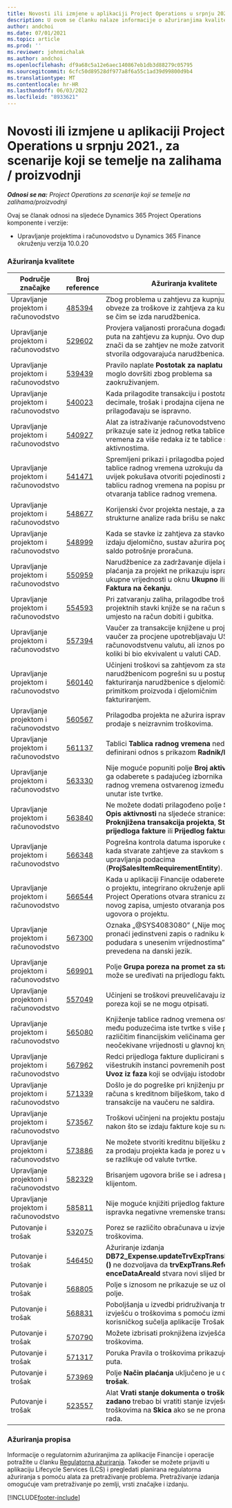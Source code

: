 ```yaml
---
title: Novosti ili izmjene u aplikaciji Project Operations u srpnju 2021., za scenarije koji se temelje na zalihama / proizvodnji
description: U ovom se članku nalaze informacije o ažuriranjima kvalitete dostupnima u izdanju projektnih operacija u srpnju 2021. za scenarije koji se temelje na zalihama/proizvodnji.
author: andchoi
ms.date: 07/01/2021
ms.topic: article
ms.prod: ''
ms.reviewer: johnmichalak
ms.author: andchoi
ms.openlocfilehash: df9a68c5a12e6aec140867eb1db3d88279c05795
ms.sourcegitcommit: 6cfc50d89528df977a8f6a55c1ad39d99800d9b4
ms.translationtype: MT
ms.contentlocale: hr-HR
ms.lasthandoff: 06/03/2022
ms.locfileid: "8933621"
---
```

# <a name="whats-new-or-changed-in-project-operations-july-2021-for-stockedproduction-based-scenarios"></a>Novosti ili izmjene u aplikaciji Project Operations u srpnju 2021., za scenarije koji se temelje na zalihama / proizvodnji

_**Odnosi se na:** Project Operations za scenarije koji se temelje na zalihama/proizvodnji_

Ovaj se članak odnosi na sljedeće Dynamics 365 Project Operations komponente i verzije:

- Upravljanje projektima i računovodstvo u Dynamics 365 Finance okruženju verzija 10.0.20
 
### <a name="quality-updates"></a>Ažuriranja kvalitete
                                                                                                                                                                                  
| Područje značajke                      | Broj reference| Ažuriranja kvalitete                                                                                                                                                                          |
|-----------------------------------|--------|---------------------------------------------------------------------------------------------------------------------------------------------------------------------------------|
| Upravljanje projektom i računovodstvo | [485394](https://fix.lcs.dynamics.com/Issue/Details/?bugId=485394) | Zbog problema u zahtjevu za kupnju, evidencija obveze za troškove iz zahtjeva za kupnju briše se čim se izda narudžbenica.                                                                           |
| Upravljanje projektom i računovodstvo | [529602](https://fix.lcs.dynamics.com/Issue/Details/?bugId=529602) | Provjera valjanosti proračuna događa se dva puta na zahtjevu za kupnju. Ovo dupliciranje znači da se zahtjev ne može zatvoriti i da se nije stvorila odgovarajuća narudžbenica.                                                                                                                        |
| Upravljanje projektom i računovodstvo | [539439](https://fix.lcs.dynamics.com/Issue/Details/?bugId=539439) | Pravilo naplate **Postotak za naplatu** nije se moglo dovršiti zbog problema sa zaokruživanjem.                                                                              |
| Upravljanje projektom i računovodstvo | [540023](https://fix.lcs.dynamics.com/Issue/Details/?bugId=540023) | Kada prilagodite transakciju i postotak sadrži decimale, trošak i prodajna cijena ne prilagođavaju se ispravno.                                      |
| Upravljanje projektom i računovodstvo | [540927](https://fix.lcs.dynamics.com/Issue/Details/?bugId=540927) | Alat za istraživanje računovodstvenog izvora prikazuje sate iz jednog retka tablice radnog vremena za više redaka iz te tablice s različitim aktivnostima.                                      |
| Upravljanje projektom i računovodstvo | [541471](https://fix.lcs.dynamics.com/Issue/Details/?bugId=541471) | Spremljeni prikazi i prilagodba pojedinosti retka tablice radnog vremena uzrokuju da sustav uvijek pokušava otvoriti pojedinosti za prvu tablicu radnog vremena na popisu pri pokušaju otvaranja tablice radnog vremena.  |
| Upravljanje projektom i računovodstvo | [548677](https://fix.lcs.dynamics.com/Issue/Details/?bugId=548677) | Korijenski čvor projekta nestaje, a zapisi strukturne analize rada brišu se nakon uvoza.                                                                                             |
| Upravljanje projektom i računovodstvo | [548999](https://fix.lcs.dynamics.com/Issue/Details/?bugId=548999) | Kada se stavke iz zahtjeva za stavkom prime i izdaju djelomično, sustav ažurira pogrešan saldo potrošnje proračuna. |
| Upravljanje projektom i računovodstvo | [550959](https://fix.lcs.dynamics.com/Issue/Details/?bugId=550959) | Narudžbenice za zadržavanje dijela iznosa plaćanja za projekt ne prikazuju ispravno ukupne vrijednosti u oknu **Ukupno** ili rešetki **Faktura na čekanju**.                                                                  |
| Upravljanje projektom i računovodstvo | [554593](https://fix.lcs.dynamics.com/Issue/Details/?bugId=554593) | Pri zatvaranju zaliha, prilagodbe troškova projektnih stavki knjiže se na račun salda umjesto na račun dobiti i gubitka.                                                            |
| Upravljanje projektom i računovodstvo | [557394](https://fix.lcs.dynamics.com/Issue/Details/?bugId=557394) | Vaučer za transakcije knjižene u projektu i vaučer za procjene upotrebljavaju USD kao računovodstvenu valutu, ali iznos pokazuje koliki bi bio ekvivalent u valuti CAD.              |
| Upravljanje projektom i računovodstvo | [560140](https://fix.lcs.dynamics.com/Issue/Details/?bugId=560140) | Učinjeni troškovi sa zahtjevom za stavku i narudžbenicom pogrešni su u postupku fakturiranja narudžbenice s djelomičnim primitkom proizvoda i djelomičnim fakturiranjem.       |
| Upravljanje projektom i računovodstvo | [560567](https://fix.lcs.dynamics.com/Issue/Details/?bugId=560567) | Prilagodba projekta ne ažurira ispravno iznos prodaje s neizravnim troškovima.                                                                                    |
| Upravljanje projektom i računovodstvo | [561137](https://fix.lcs.dynamics.com/Issue/Details/?bugId=561137) | Tablici **Tablica radnog vremena** nedostaje definirani odnos s prikazom **Radnik/Resurs**.                                                                                   |
| Upravljanje projektom i računovodstvo | [563330](https://fix.lcs.dynamics.com/Issue/Details/?bugId=563330) | Nije moguće popuniti polje **Broj aktivnosti** kada ga odaberete s padajućeg izbornika za tablicu radnog vremena ostvarenog između poduzeća unutar iste tvrtke.                                                                 |
| Upravljanje projektom i računovodstvo | [563840](https://fix.lcs.dynamics.com/Issue/Details/?bugId=563840) | Ne možete dodati prilagođeno polje **Svrha** ili **Opis aktivnosti** na sljedeće stranice: **Proknjižena transakcija projekta**, **Stvaranje prijedloga fakture** ili **Prijedlog fakture**.  |
| Upravljanje projektom i računovodstvo | [566348](https://fix.lcs.dynamics.com/Issue/Details/?bugId=566348) | Pogrešna kontrola datuma isporuke daje se kada stvarate zahtjeve za stavkom s pomoću upravljanja podacima (**ProjSalesItemRequirementEntity**).                                              |
| Upravljanje projektom i računovodstvo | [566544](https://fix.lcs.dynamics.com/Issue/Details/?bugId=566544) | Kada u aplikaciji Financije odaberete ID ugovora o projektu, integrirano okruženje aplikacije Project Operations otvara stranicu za stvaranje novog zapisa, umjesto otvaranja postojećeg ugovora o projektu.                                                                                                                 |
| Upravljanje projektom i računovodstvo | [567300](https://fix.lcs.dynamics.com/Issue/Details/?bugId=567300) |  Oznaka „@SYS4083080” („Nije moguće pronaći jedinstveni zapis o radniku koji se podudara s unesenim vrijednostima”) nije prevedena na danski jezik.                                |
| Upravljanje projektom i računovodstvo | [569901](https://fix.lcs.dynamics.com/Issue/Details/?bugId=569901) | Polje **Grupa poreza na promet za stavku** ne može se uređivati na prijedlogu fakture.                                                                               |
| Upravljanje projektom i računovodstvo | [557049](https://fix.lcs.dynamics.com/Issue/Details/?bugId=557049) | Učinjeni se troškovi preuveličavaju iznosima poreza koji se ne mogu otpisati.                                                                                                    |
| Upravljanje projektom i računovodstvo | [565080](https://fix.lcs.dynamics.com/Issue/Details/?bugId=565080) | Knjiženje tablice radnog vremena ostvarenog među poduzećima iste tvrtke s više projekata i različitim financijskim veličinama generira neočekivane vrijednosti u glavnoj knjizi.                             |
| Upravljanje projektom i računovodstvo | [567962](https://fix.lcs.dynamics.com/Issue/Details/?bugId=567962) | Redci prijedloga fakture duplicirani su zbog višestrukih instanci povremenih postupaka **Uvoz iz faza** koji se odvijaju istodobno.                                      |
| Upravljanje projektom i računovodstvo | [571339](https://fix.lcs.dynamics.com/Issue/Details/?bugId=571339) | Došlo je do pogreške pri knjiženju prijedloga računa s kreditnom bilješkom, tako da se transakcije na vaučeru ne saldira.    |
| Upravljanje projektom i računovodstvo | [573567](https://fix.lcs.dynamics.com/Issue/Details/?bugId=573567) | Troškovi učinjeni na projektu postaju netočni nakon što se izdaju fakture koje su na čekanju.                                                                             |
| Upravljanje projektom i računovodstvo | [573886](https://fix.lcs.dynamics.com/Issue/Details/?bugId=573886) | Ne možete stvoriti kreditnu bilješku za narudžbu za prodaju projekta kada je porez u valuti koja se razlikuje od valute tvrtke.                                      |
| Upravljanje projektom i računovodstvo | [582329](https://fix.lcs.dynamics.com/Issue/Details/?bugId=582329) | Brisanjem ugovora briše se i adresa povezana s klijentom.                                                                                     |
| Upravljanje projektom i računovodstvo | [585811](https://fix.lcs.dynamics.com/Issue/Details/?bugId=585811) | Nije moguće knjižiti prijedlog fakture nastao iz ispravka negativne vremenske transakcije.                                                                    |
| Putovanje i trošak                  | [532075](https://fix.lcs.dynamics.com/Issue/Details/?bugId=532075) | Porez se različito obračunava u izvješćima o troškovima.                                                                                                                  |
| Putovanje i trošak                  | [546450](https://fix.lcs.dynamics.com/Issue/Details/?bugId=546450) | Ažuriranje izdanja **DB72_Expense.updateTrvExpTransProjTransId ()** ne dozvoljava da **trvExpTrans.Refer enceDataAreaId** stvara novi slijed brojeva.                    |
| Putovanje i trošak                  | [568805](https://fix.lcs.dynamics.com/Issue/Details/?bugId=568805) | Polje s iznosom ne prikazuje se uz obvezno polje.                                                                                                             |
| Putovanje i trošak                  | [568831](https://fix.lcs.dynamics.com/Issue/Details/?bugId=568831) | Poboljšanja u izvedbi pridruživanja troškova izvješću o troškovima s pomoću izmijenjenog korisničkog sučelja aplikacije Trošak.                                                            |
| Putovanje i trošak                  | [570790](https://fix.lcs.dynamics.com/Issue/Details/?bugId=570790) | Možete izbrisati proknjižena izvješća o troškovima.                                                                                           |
| Putovanje i trošak                  | [571317](https://fix.lcs.dynamics.com/Issue/Details/?bugId=571317) | Poruka Pravila o troškovima prikazuje se više puta.                                                                                                       |
| Putovanje i trošak                  | [573969](https://fix.lcs.dynamics.com/Issue/Details/?bugId=573969) | Polje **Način plaćanja** uključeno je u okno **Novi trošak**.                                                                                                      |
| Putovanje i trošak                  | [523557](https://fix.lcs.dynamics.com/Issue/Details/?bugId=523557) | Alat **Vrati stanje dokumenta o troškovima na zadano** trebao bi vratiti stanje izvješća o troškovima na **Skica** ako se ne pronađe tijek rada. 

### <a name="regulatory-updates"></a>Ažuriranja propisa
Informacije o regulatornim ažuriranjima za aplikacije Financije i operacije potražite u članku [Regulatorna ažuriranja](/dynamics365/finance/localizations/regulatory-updates). Također se možete prijaviti u aplikaciju Lifecycle Services (LCS) i pregledati planirana regulatorna ažuriranja s pomoću alata za pretraživanje problema. Pretraživanje izdanja omogućuje vam pretraživanje po zemlji, vrsti značajke i izdanju.


[!INCLUDE[footer-include](../../includes/footer-banner.md)]

